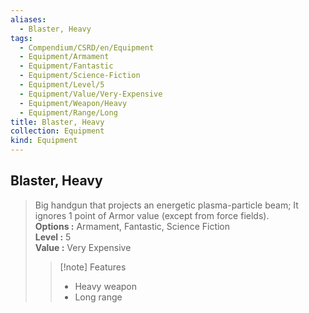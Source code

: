 ```yaml
---
aliases:
  - Blaster, Heavy
tags:
  - Compendium/CSRD/en/Equipment
  - Equipment/Armament
  - Equipment/Fantastic
  - Equipment/Science-Fiction
  - Equipment/Level/5
  - Equipment/Value/Very-Expensive
  - Equipment/Weapon/Heavy
  - Equipment/Range/Long
title: Blaster, Heavy
collection: Equipment
kind: Equipment
---
```

## Blaster, Heavy  
  
>Big handgun that projects an energetic plasma-particle beam; It ignores 1 point of Armor value (except from force fields).  
> **Options :** Armament, Fantastic, Science Fiction  
> **Level :** 5  
> **Value :** Very Expensive  
>>[!note] Features  
>> - Heavy weapon  
>> - Long range